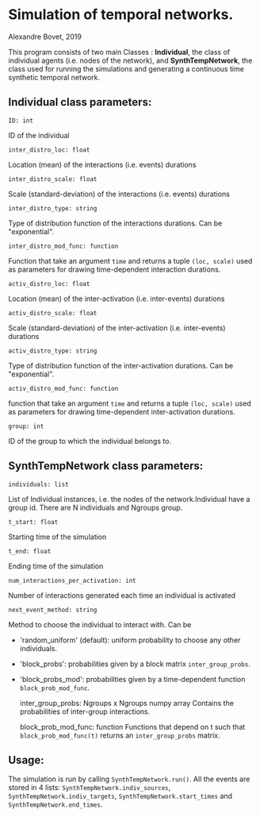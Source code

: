 # Simulation of temporal networks.

Alexandre Bovet, 2019

This program consists of two main Classes : **Individual**, the class of individual agents (i.e. nodes of the network), and **SynthTempNetwork**, the class used for running the simulations and generating a continuous time synthetic temporal network.

## **Individual** class parameters:

    ID: int
ID of the individual

    inter_distro_loc: float
Location (mean) of the interactions (i.e. events) durations

    inter_distro_scale: float
Scale (standard-deviation) of the interactions (i.e. events) durations

    inter_distro_type: string
Type of distribution function of the interactions durations. Can be "exponential".

    inter_distro_mod_func: function
Function that take an argument `time` and returns a tuple `(loc, scale)` used as parameters for drawing time-dependent interaction durations.

    activ_distro_loc: float
Location (mean) of the inter-activation (i.e. inter-events) durations

    activ_distro_scale: float
Scale (standard-deviation) of the inter-activation (i.e. inter-events) durations

    activ_distro_type: string
Type of distribution function of the inter-activation durations. Can be "exponential".

    activ_distro_mod_func: function
function that take an argument `time` and returns a tuple `(loc, scale)` used as parameters for drawing time-dependent inter-activation durations.

    group: int
ID of the group to which the individual belongs to.
    
## **SynthTempNetwork** class parameters:

    individuals: list
List of Individual instances, i.e. the nodes of the network.Individual have a group id. There are N individuals and Ngroups group.

    t_start: float
Starting time of the simulation

    t_end: float
Ending time of the simulation

    num_interactions_per_activation: int
Number of interactions generated each time an individual is activated

    next_event_method: string
Method to choose the individual to interact with.
Can be

- 'random_uniform' (default): 
        uniform probability to choose any other individuals.
- 'block_probs':
        probabilities given by a block matrix  `inter_group_probs`.
- 'block_probs_mod': 
        probabilities given by a time-dependent function `block_prob_mod_func`.


    inter_group_probs: Ngroups x Ngroups numpy array
Contains the probabilities of inter-group interactions.

    block_prob_mod_func: function
Functions that depend on t such that `block_prob_mod_func(t)` returns an `inter_group_probs` matrix.

## Usage:

The simulation is run by calling `SynthTempNetwork.run()`. All the events are stored in 4 lists: `SynthTempNetwork.indiv_sources`, `SynthTempNetwork.indiv_targets`, `SynthTempNetwork.start_times` and `SynthTempNetwork.end_times`.
